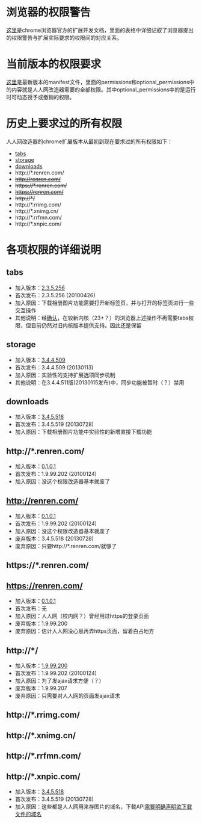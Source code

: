# 浏览器的权限警告 #

[这里](http://developer.chrome.com/extensions/permission_warnings.html)是chrome浏览器官方的扩展开发文档，里面的表格中详细记叙了浏览器提出的权限警告与扩展实际要求的权限间的对应关系。



# 当前版本的权限要求 #

[这里](http://code.google.com/p/xiaonei-reformer/source/browse/trunk/chromium-extension/manifest.json)是最新版本的manifest文件，里面的permissions和optional\_permissions中的内容就是人人网改造器需要的全部权限。其中optional\_permissions中的是运行时可动态授予或撤销的权限。



# 历史上要求过的所有权限 #

人人网改造器的chrome扩展版本从最初到现在要求过的所有权限如下：
  * [tabs](ChromeExtPrivileges#tabs.md)
  * [storage](ChromeExtPrivileges#storage.md)
  * [downloads](ChromeExtPrivileges#downloads.md)
  * http://*.renren.com/
  * ~~http://renren.com/~~
  * ~~https://*.renren.com/~~
  * ~~https://renren.com/~~
  * ~~http://*/~~
  * http://*.rrimg.com/
  * http://*.xnimg.cn/
  * http://*.rrfmn.com/
  * http://*.xnpic.com/



# 各项权限的详细说明 #
## tabs ##
  * 加入版本：[2.3.5.256](http://code.google.com/p/xiaonei-reformer/source/diff?spec=svn125&r=125&format=side&path=/trunk/chromium-extension/manifest.json)
  * 首次发布：2.3.5.256 (20100426)
  * 加入原因：下载相册图片功能需要打开新标签页，并与打开的标签页进行一些交互操作
  * 其他说明：经[确认](http://code.google.com/p/chromium/issues/detail?id=137404)，在较新内核（23+？）的浏览器上述操作不再需要tabs权限，但目前仍然对旧内核版本提供支持。因此还是保留

## storage ##
  * 加入版本：[3.4.4.509](http://code.google.com/p/xiaonei-reformer/source/diff?spec=svn675&r=675&format=side&path=/trunk/chromium-extension/manifest.json)
  * 首次发布：3.4.4.509 (20130113)
  * 加入原因：实验性的支持扩展选项同步机制
  * 其他说明：在3.4.4.511版(20130115发布)中，同步功能被暂时（？）禁用

## downloads ##
  * 加入版本：[3.4.5.518](http://code.google.com/p/xiaonei-reformer/source/diff?spec=svn695&r=695&format=side&path=/trunk/chromium-extension/manifest.json)
  * 首次发布：3.4.5.519 (20130728)
  * 加入原因：下载相册图片功能中实验性的新增直接下载功能

## http://*.renren.com/ ##
  * 加入版本：[0.1.0.1](http://code.google.com/p/xiaonei-reformer/source/diff?path=/trunk/chromium-extension/manifest.json&format=side&r=41&old_path=/trunk/chromium-extension/manifest.json&old=)
  * 首次发布：1.9.99.202 (20100124)
  * 加入原因：没这个权限改造器基本就废了

## http://renren.com/ ##
  * 加入版本：[0.1.0.1](http://code.google.com/p/xiaonei-reformer/source/diff?path=/trunk/chromium-extension/manifest.json&format=side&r=41&old_path=/trunk/chromium-extension/manifest.json&old=)
  * 首次发布：1.9.99.202 (20100124)
  * 加入原因：没这个权限改造器基本就废了
  * 废弃版本：3.4.5.518 (20130728)
  * 废弃原因：只要http://*.renren.com/就够了

## https://*.renren.com/ ##
## https://renren.com/ ##
  * 加入版本：[0.1.0.1](http://code.google.com/p/xiaonei-reformer/source/diff?path=/trunk/chromium-extension/manifest.json&format=side&r=41&old_path=/trunk/chromium-extension/manifest.json&old=)
  * 首次发布：无
  * 加入原因：人人网（校内网？）曾经用过https的登录页面
  * 废弃版本：1.9.99.200
  * 废弃原因：估计人人网没心思再弄https页面，留着白占地方

## http://*/ ##
  * 加入版本：[1.9.99.200](http://code.google.com/p/xiaonei-reformer/source/diff?path=/trunk/chromium-extension/manifest.json&format=side&r=57&old_path=/trunk/chromium-extension/manifest.json&old=51)
  * 首次发布：1.9.99.202 (20100124)
  * 加入原因：为了发ajax请求方便（？）
  * 废弃版本：1.9.99.207
  * 废弃原因：只需要对人人网的页面发ajax请求

## http://*.rrimg.com/ ##
## http://*.xnimg.cn/ ##
## http://*.rrfmn.com/ ##
## http://*.xnpic.com/ ##
  * 加入版本：[3.4.5.518](http://code.google.com/p/xiaonei-reformer/source/diff?path=/trunk/chromium-extension/manifest.json&format=side&r=695&old_path=/trunk/chromium-extension/manifest.json&old=694)
  * 首次发布：3.4.5.519 (20130728)
  * 加入原因：这些都是人人网用来存图片的域名，下载API[需要明确声明欲下载文件的域名](http://developer.chrome.com/extensions/downloads.html#manifest)